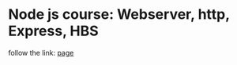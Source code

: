# Node js course: Webserver, http, Express, HBS

follow the link: [page](https://nodejs-course-webserver-railway-production.up.railway.app)